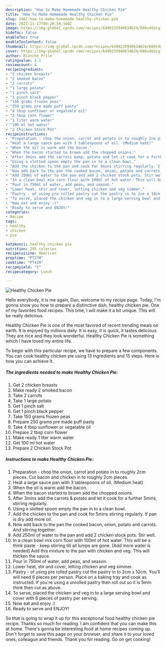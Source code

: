 ```yaml
---
description: "How to Make Homemade Healthy Chicken Pie"
title: "How to Make Homemade Healthy Chicken Pie"
slug: 1467-how-to-make-homemade-healthy-chicken-pie
date: 2021-11-17T08:20:54.160Z
image: https://img-global.cpcdn.com/recipes/6490235940634624/680x482cq70/healthy-chicken-pie-recipe-main-photo.jpg
hideToc: false
enableToc: true
enableTocContent: false
thumbnail: https://img-global.cpcdn.com/recipes/6490235940634624/680x482cq70/healthy-chicken-pie-recipe-main-photo.jpg
cover: https://img-global.cpcdn.com/recipes/6490235940634624/680x482cq70/healthy-chicken-pie-recipe-main-photo.jpg
author: Blanche Price
ratingvalue: 4.1
reviewcount: 4
recipeingredient:
- "2 chicken breasts"
- "2 smoked bacon"
- "2 carrots"
- "1 large potato"
- "1 pinch salt"
- "1 pinch black pepper"
- "150 grams frozen peas"
- "250 grams pre made puff pasty"
- "4 tbsp sunflower or vegatable oil"
- "2 tbsp corn flower"
- "1 liter warm water"
- "100 ml hot water"
- "2 Chicken Stock Pot"
recipeinstructions:
- "Preparation - chop the onion, carrot and potato in to roughly 2cm pieces. Cut bacon and chicken in to roughly 2cm pieces."
- "Heat a large sauce pan with 3 tablespoons of oil. (Medium heat)"
- "When the oil is warm add the bacon."
- "When the bacon started to brown add the chopped onions."
- "After 3mins add the carrots &amp; potato and let it cook for a further 5mins, stirring regularly."
- "Using a slotted spoon empty the pan in to a clean bowl."
- "Add the chicken to the pan and cook for 5mins stirring regularly. If pan is dry add more oil."
- "Now add back to the pan the cooked bacon, onion, potato and carrots. And stirring together."
- "Add 250ml of water to the pan and add 2 chicken stock pots. Stir well."
- "In a clean bowl mix corn flour with 100ml of hot water. This will be a think paste - keep stirring till all lumps are gone. (Add more water is needed) Add this mixture to the pan with chicken and veg. This will thicken the sauce."
- "Pour in 750ml of water, add peas, and season."
- "Lower heat, stir and cover, letting chicken and veg simmer."
- "Pastry - of using pre rolled pastry cut the pastry in to 2cm x 10cm. You&#39;ll will need 6 pieces per person. Place on a baking tray and cook as instructed. If you&#39;re using a unrolled pastry then roll out so it is 5mm think then cut as above."
- "To serve, placed the chicken and veg in to a large serving bowl and cover with 6 pieces of pastry per serving."
- "Now eat and enjoy :)"
- "Ready to serve and ENJOY!"
categories:
- Recipe
tags:
- healthy
- chicken
- pie

katakunci: healthy chicken pie 
nutrition: 295 calories
recipecuisine: American
preptime: "PT27M"
cooktime: "PT41M"
recipeyield: "2"
recipecategory: Lunch

---
```



![Healthy Chicken Pie](https://img-global.cpcdn.com/recipes/6490235940634624/680x482cq70/healthy-chicken-pie-recipe-main-photo.jpg)

Hello everybody, it is me again, Dan, welcome to my recipe page. Today, I'm gonna show you how to prepare a distinctive dish, healthy chicken pie. One of my favorites food recipes. This time, I will make it a bit unique. This will be really delicious.

Healthy Chicken Pie is one of the most favored of recent trending meals on earth. It is enjoyed by millions daily. It is easy, it is quick, it tastes delicious. They are nice and they look wonderful. Healthy Chicken Pie is something which I have loved my entire life.




To begin with this particular recipe, we have to prepare a few components. You can cook healthy chicken pie using 13 ingredients and 15 steps. Here is how you can achieve it.

<!--inarticleads1-->

##### The ingredients needed to make Healthy Chicken Pie:

1. Get 2 chicken breasts
1. Make ready 2 smoked bacon
1. Take 2 carrots
1. Take 1 large potato
1. Get 1 pinch salt
1. Get 1 pinch black pepper
1. Take 150 grams frozen peas
1. Prepare 250 grams pre made puff pasty
1. Take 4 tbsp sunflower or vegatable oil
1. Prepare 2 tbsp corn flower
1. Make ready 1 liter warm water
1. Get 100 ml hot water
1. Prepare 2 Chicken Stock Pot




<!--inarticleads2-->

##### Instructions to make Healthy Chicken Pie:

1. Preparation - chop the onion, carrot and potato in to roughly 2cm pieces. Cut bacon and chicken in to roughly 2cm pieces.
1. Heat a large sauce pan with 3 tablespoons of oil. (Medium heat)
1. When the oil is warm add the bacon.
1. When the bacon started to brown add the chopped onions.
1. After 3mins add the carrots &amp; potato and let it cook for a further 5mins, stirring regularly.
1. Using a slotted spoon empty the pan in to a clean bowl.
1. Add the chicken to the pan and cook for 5mins stirring regularly. If pan is dry add more oil.
1. Now add back to the pan the cooked bacon, onion, potato and carrots. And stirring together.
1. Add 250ml of water to the pan and add 2 chicken stock pots. Stir well.
1. In a clean bowl mix corn flour with 100ml of hot water. This will be a think paste - keep stirring till all lumps are gone. (Add more water is needed) Add this mixture to the pan with chicken and veg. This will thicken the sauce.
1. Pour in 750ml of water, add peas, and season.
1. Lower heat, stir and cover, letting chicken and veg simmer.
1. Pastry - of using pre rolled pastry cut the pastry in to 2cm x 10cm. You&#39;ll will need 6 pieces per person. Place on a baking tray and cook as instructed. If you&#39;re using a unrolled pastry then roll out so it is 5mm think then cut as above.
1. To serve, placed the chicken and veg in to a large serving bowl and cover with 6 pieces of pastry per serving.
1. Now eat and enjoy :)
1. Ready to serve and ENJOY!



So that is going to wrap it up for this exceptional food healthy chicken pie recipe. Thanks so much for reading. I am confident that you can make this at home. There's gonna be interesting food at home recipes coming up. Don't forget to save this page on your browser, and share it to your loved ones, colleague and friends. Thank you for reading. Go on get cooking!
